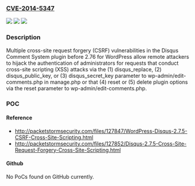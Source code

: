 ### [CVE-2014-5347](https://cve.mitre.org/cgi-bin/cvename.cgi?name=CVE-2014-5347)
![](https://img.shields.io/static/v1?label=Product&message=n%2Fa&color=blue)
![](https://img.shields.io/static/v1?label=Version&message=n%2Fa&color=blue)
![](https://img.shields.io/static/v1?label=Vulnerability&message=n%2Fa&color=brighgreen)

### Description

Multiple cross-site request forgery (CSRF) vulnerabilities in the Disqus Comment System plugin before 2.76 for WordPress allow remote attackers to hijack the authentication of administrators for requests that conduct cross-site scripting (XSS) attacks via the (1) disqus_replace, (2) disqus_public_key, or (3) disqus_secret_key parameter to wp-admin/edit-comments.php in manage.php or that (4) reset or (5) delete plugin options via the reset parameter to wp-admin/edit-comments.php.

### POC

#### Reference
- http://packetstormsecurity.com/files/127847/WordPress-Disqus-2.7.5-CSRF-Cross-Site-Scripting.html
- http://packetstormsecurity.com/files/127852/Disqus-2.7.5-Cross-Site-Request-Forgery-Cross-Site-Scripting.html

#### Github
No PoCs found on GitHub currently.

